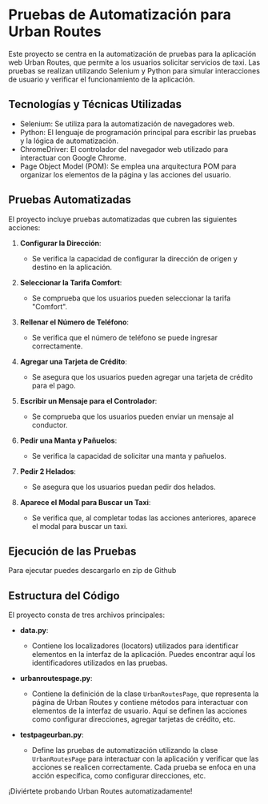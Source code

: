 # Pruebas de Automatización para Urban Routes

Este proyecto se centra en la automatización de pruebas para la aplicación web Urban Routes, que permite a los usuarios solicitar servicios de taxi. Las pruebas se realizan utilizando Selenium y Python para simular interacciones de usuario y verificar el funcionamiento de la aplicación.

## Tecnologías y Técnicas Utilizadas

- Selenium: Se utiliza para la automatización de navegadores web.
- Python: El lenguaje de programación principal para escribir las pruebas y la lógica de automatización.
- ChromeDriver: El controlador del navegador web utilizado para interactuar con Google Chrome.
- Page Object Model (POM): Se emplea una arquitectura POM para organizar los elementos de la página y las acciones del usuario.

## Pruebas Automatizadas

El proyecto incluye pruebas automatizadas que cubren las siguientes acciones:

1. **Configurar la Dirección**:
   - Se verifica la capacidad de configurar la dirección de origen y destino en la aplicación.

2. **Seleccionar la Tarifa Comfort**:
   - Se comprueba que los usuarios pueden seleccionar la tarifa "Comfort".

3. **Rellenar el Número de Teléfono**:
   - Se verifica que el número de teléfono se puede ingresar correctamente.

4. **Agregar una Tarjeta de Crédito**:
   - Se asegura que los usuarios pueden agregar una tarjeta de crédito para el pago.

5. **Escribir un Mensaje para el Controlador**:
   - Se comprueba que los usuarios pueden enviar un mensaje al conductor.

6. **Pedir una Manta y Pañuelos**:
   - Se verifica la capacidad de solicitar una manta y pañuelos.

7. **Pedir 2 Helados**:
   - Se asegura que los usuarios puedan pedir dos helados.

8. **Aparece el Modal para Buscar un Taxi**:
   - Se verifica que, al completar todas las acciones anteriores, aparece el modal para buscar un taxi.

## Ejecución de las Pruebas

Para ejecutar puedes descargarlo en zip de Github

## Estructura del Código

El proyecto consta de tres archivos principales:

- **data.py**:
  - Contiene los localizadores (locators) utilizados para identificar elementos en la interfaz de la aplicación. Puedes encontrar aquí los identificadores utilizados en las pruebas.

- **urbanroutespage.py**:
  - Contiene la definición de la clase `UrbanRoutesPage`, que representa la página de Urban Routes y contiene métodos para interactuar con elementos de la interfaz de usuario. Aquí se definen las acciones como configurar direcciones, agregar tarjetas de crédito, etc.

- **testpageurban.py**:
  - Define las pruebas de automatización utilizando la clase `UrbanRoutesPage` para interactuar con la aplicación y verificar que las acciones se realicen correctamente. Cada prueba se enfoca en una acción específica, como configurar direcciones, etc.

¡Diviértete probando Urban Routes automatizadamente!